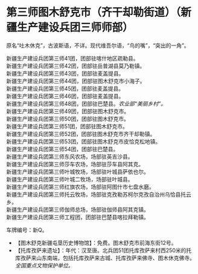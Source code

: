 # 第三师图木舒克市（齐干却勒街道）（新疆生产建设兵团三师师部）  
原名“吐木休克”，古波斯语，不详。现代维吾尔语，“鸟的嘴”，“突出的一角”。  

新疆生产建设兵团第三师41团，团部驻喀什地区疏勒县。  
新疆生产建设兵团第三师42团，团部驻岳普湖县莫乃勒镇。  
新疆生产建设兵团第三师43团，团部驻麦盖提县。  
新疆生产建设兵团第三师44团，团部驻图木舒克市小海子。  
新疆生产建设兵团第三师45团，团部驻麦盖提县。  
新疆生产建设兵团第三师46团，团部驻麦盖提县。  
新疆生产建设兵团第三师48团，团部驻巴楚县。*农业部“美丽乡村”。*  
新疆生产建设兵团第三师49团，团部驻图木舒克市。  
新疆生产建设兵团第三师50团，团部驻图木舒克市。  
新疆生产建设兵团第三师51团，团部驻图木舒克市。  
新疆生产建设兵团第三师52团，团部驻图木舒克市齐干却勒镇。  
新疆生产建设兵团第三师53团，团部驻图木舒克市皮恰克松地镇。  
新疆生产建设兵团第三师54团，团部驻巴楚县。  
新疆生产建设兵团第三师东风农场，场部驻英吉沙县。  
新疆生产建设兵团第三师莎车农场，场部驻莎车县阿其克。  
新疆生产建设兵团第三师叶城牧场，场部驻叶城县萨依也尔。  
新疆生产建设兵团第三师叶城二牧场，场部驻叶城县。  
新疆生产建设兵团第三师红旗农场，场部驻阿图什市七盘水磨。  
新疆生产建设兵团第三师托云牧场，场部驻克孜勒苏柯尔克孜自治州乌恰县托云乡。  
新疆生产建设兵团第三师伽师总场，场部驻伽师县阿其克镇。  
新疆生产建设兵团第三师工程团，团部驻巴楚县喀拉拜勒镇。  

车牌编号：新Q。  

* 【图木舒克新疆屯垦历史博物馆】：免费。图木舒克市前海东街12号。  
* 【托库孜萨来遗址】：年代：汉至唐。北兵团51团托库孜萨来村西250米的托库孜萨来山东南端，包括托库孜萨来古城、托库孜萨来佛寺、图木休克佛寺。*全国重点文物保护单位。*  